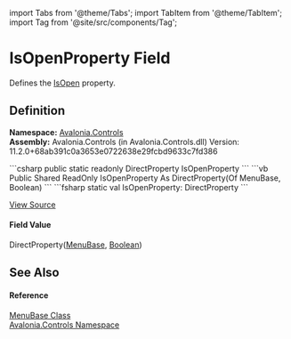 import Tabs from '@theme/Tabs'; 
import TabItem from '@theme/TabItem'; 
import Tag from '@site/src/components/Tag'; 

# IsOpenProperty Field


Defines the <a href="P_Avalonia_Controls_MenuBase_IsOpen">IsOpen</a> property.



## Definition
**Namespace:** <a href="N_Avalonia_Controls">Avalonia.Controls</a>  
**Assembly:** Avalonia.Controls (in Avalonia.Controls.dll) Version: 11.2.0+68ab391c0a3653e0722638e29fcbd9633c7fd386

<Tabs groupId="api-code-preview">
<TabItem value="csharp" label="C#">
```csharp
public static readonly DirectProperty<MenuBase, bool> IsOpenProperty
```
</TabItem>
<TabItem value="vb" label="VB">
```vb
Public Shared ReadOnly IsOpenProperty As DirectProperty(Of MenuBase, Boolean)
```
</TabItem>
<TabItem value="fsharp" label="F#">
```fsharp
static val IsOpenProperty: DirectProperty<MenuBase, bool>
```
</TabItem>
</Tabs>



<a href="https://github.com/AvaloniaUI/Avalonia/tree/master/srcAvalonia.Controls/MenuBase.cs" title="View the source code">View Source</a>



#### Field Value
DirectProperty(<a href="T_Avalonia_Controls_MenuBase">MenuBase</a>, <a href="https://learn.microsoft.com/dotnet/api/system.boolean" target="_blank" rel="noopener noreferrer">Boolean</a>)

## See Also


#### Reference
<a href="T_Avalonia_Controls_MenuBase">MenuBase Class</a>  
<a href="N_Avalonia_Controls">Avalonia.Controls Namespace</a>  
